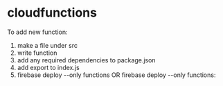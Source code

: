 # cloudfunctions

To add new function:

1. make a file under src
2. write function
3. add any required dependencies to package.json
4. add export to index.js
5. firebase deploy --only functions OR firebase deploy --only functions:<function name>